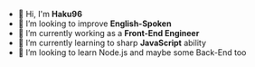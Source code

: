 - 👋 Hi, I'm **Haku96**
- 💞️ I’m looking to improve **English-Spoken**
- 🔭 I’m currently working as a **Front-End Engineer**
- 🌱 I’m currently learning to sharp **JavaScript** ability 
- 🤔 I’m looking to learn Node.js and maybe some Back-End too
